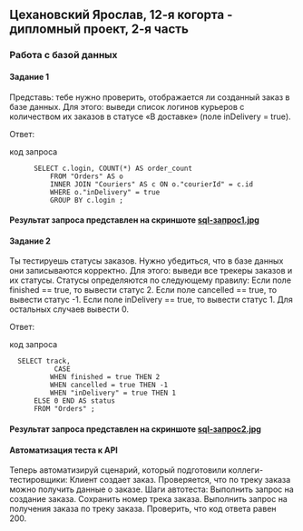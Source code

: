 ## Цехановский Ярослав, 12-я когорта - дипломный проект, 2-я часть
###  Работа с базой данных

####  Задание 1
Представь: тебе нужно проверить, отображается ли созданный заказ в базе данных.
Для этого: выведи список логинов курьеров с количеством их заказов в статусе «В доставке» (поле inDelivery = true). 

Ответ:

код запроса

          SELECT c.login, COUNT(*) AS order_count
              FROM "Orders" AS o
              INNER JOIN "Couriers" AS c ON o."courierId" = c.id
              WHERE o."inDelivery" = true
              GROUP BY c.login ;

####  Результат запроса представлен на скриншоте [sql-запрос1.jpg](https://github.com/Jaroslav1984/11sprint_test/blob/main/sql-%D0%B7%D0%B0%D0%BF%D1%80%D0%BE%D1%811.jpg)



####  Задание 2
Ты тестируешь статусы заказов. Нужно убедиться, что в базе данных они записываются корректно.
Для этого: выведи все трекеры заказов и их статусы. 
Статусы определяются по следующему правилу:
Если поле finished == true, то вывести статус 2.
Если поле canсelled == true, то вывести статус -1.
Если поле inDelivery == true, то вывести статус 1.
Для остальных случаев вывести 0.


Ответ:

код запроса

      SELECT track,
               CASE
              WHEN finished = true THEN 2
              WHEN cancelled = true THEN -1
              WHEN "inDelivery" = true THEN 1
          ELSE 0 END AS status
          FROM "Orders" ;

####  Результат запроса представлен на скриншоте [sql-запрос2.jpg](https://github.com/Jaroslav1984/11sprint_test/blob/main/sql-%D0%B7%D0%B0%D0%BF%D1%80%D0%BE%D1%812.jpg)


####  Автоматизация теста к API
Теперь автоматизируй сценарий, который подготовили коллеги-тестировщики:
Клиент создает заказ.
Проверяется, что по треку заказа можно получить данные о заказе.
Шаги автотеста:
Выполнить запрос на создание заказа.
Сохранить номер трека заказа.
Выполнить запрос на получения заказа по треку заказа.
Проверить, что код ответа равен 200.
